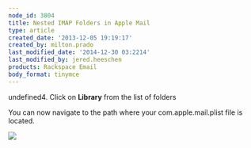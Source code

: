```yaml
---
node_id: 3804
title: Nested IMAP Folders in Apple Mail
type: article
created_date: '2013-12-05 19:19:17'
created_by: milton.prado
last_modified_date: '2014-12-30 03:2214'
last_modified_by: jered.heeschen
products: Rackspace Email
body_format: tinymce
---
```


undefined4. Click on **Library** from the list of folders

You can now navigate to the path where your com.apple.mail.plist file is
located. 

![](/knowledge_center/sites/default/files/field/image/Library.jpg)

